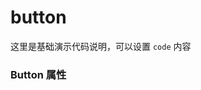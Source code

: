 # button

这里是基础演示代码说明，可以设置 `code` 内容
<demo-block src="example/button/basic"></demo-block>

### Button 属性
<table-block type="props" src="example/button/props"></table-block>